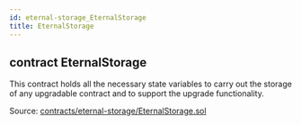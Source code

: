 ```yaml
---
id: eternal-storage_EternalStorage
title: EternalStorage
---
```


<div class="contract-doc"><div class="contract"><h2 class="contract-header"><span class="contract-kind">contract</span> EternalStorage</h2><p class="description">This contract holds all the necessary state variables to carry out the storage of any upgradable contract and to support the upgrade functionality.</p><div class="source">Source: <a href="https://github.com/poanetwork/posdao-contracts/blob/v0.1.0/contracts/eternal-storage/EternalStorage.sol" target="_blank">contracts/eternal-storage/EternalStorage.sol</a></div></div></div>
